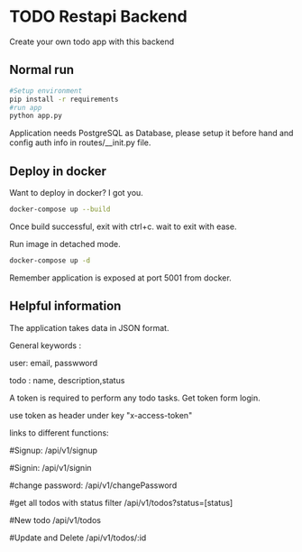 # TODO Restapi Backend

Create your own todo app with this backend 

## Normal run


```bash
#Setup environment
pip install -r requirements
#run app
python app.py
```

Application needs PostgreSQL as Database, please setup it before hand and config auth info in routes/__init.py file.

## Deploy in docker
Want to deploy in docker? I got you.

```bash
docker-compose up --build
```
Once build successful, exit with ctrl+c. wait to exit with ease.

Run image in detached mode.

```bash
docker-compose up -d
```
Remember application is exposed at port 5001 from docker.

## Helpful information

The application takes data in JSON format.

General keywords : 

user: email, passwword

todo : name, description,status

A token is required to perform any todo tasks. Get token form login.

use token as header under key "x-access-token"

links to different functions:

#Signup: /api/v1/signup 

#Signin: /api/v1/signin

#change password: /api/v1/changePassword

#get all todos with status filter /api/v1/todos?status=[status]

#New todo  /api/v1/todos

#Update and Delete /api/v1/todos/:id 
